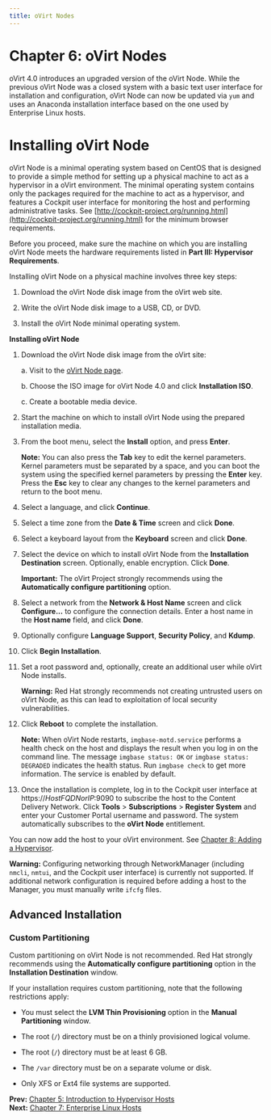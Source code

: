 ```yaml
---
title: oVirt Nodes
---
```


# Chapter 6: oVirt Nodes

oVirt 4.0 introduces an upgraded version of the oVirt Node. While the previous oVirt Node was a closed system with a basic text user interface for installation and configuration, oVirt Node can now be updated via `yum` and uses an Anaconda installation interface based on the one used by Enterprise Linux hosts.

# Installing oVirt Node

oVirt Node is a minimal operating system based on CentOS that is designed to provide a simple method for setting up a physical machine to act as a hypervisor in a oVirt environment. The minimal operating system contains only the packages required for the machine to act as a hypervisor, and features a Cockpit user interface for monitoring the host and performing administrative tasks. See [http://cockpit-project.org/running.html](http://cockpit-project.org/running.html) for the minimum browser requirements.

Before you proceed, make sure the machine on which you are installing oVirt Node meets the hardware requirements listed in **Part III: Hypervisor Requirements**.

Installing oVirt Node on a physical machine involves three key steps:

1. Download the oVirt Node disk image from the oVirt web site.

2. Write the oVirt Node disk image to a USB, CD, or DVD.

3. Install the oVirt Node minimal operating system.

**Installing oVirt Node**

1. Download the oVirt Node disk image from the oVirt site:

    a. Visit to the [oVirt Node page](/node/).

    b. Choose the ISO image for oVirt Node 4.0 and click **Installation ISO**.

    c. Create a bootable media device.

2. Start the machine on which to install oVirt Node using the prepared installation media.

3. From the boot menu, select the **Install** option, and press **Enter**.

    **Note:** You can also press the **Tab** key to edit the kernel parameters. Kernel parameters must be separated by a space, and you can boot the system using the specified kernel parameters by pressing the **Enter** key. Press the **Esc** key to clear any changes to the kernel parameters and return to the boot menu.

4. Select a language, and click **Continue**.

5. Select a time zone from the **Date & Time** screen and click **Done**.

6. Select a keyboard layout from the **Keyboard** screen and click **Done**.

7. Select the device on which to install oVirt Node from the **Installation Destination** screen. Optionally, enable encryption. Click **Done**.

    **Important:** The oVirt Project strongly recommends using the **Automatically configure partitioning** option.

8. Select a network from the **Network & Host Name** screen and click **Configure...** to configure the connection details. Enter a host name in the **Host name** field, and click **Done**.

9. Optionally configure **Language Support**, **Security Policy**, and **Kdump**.

10. Click **Begin Installation**.

11. Set a root password and, optionally, create an additional user while oVirt Node installs.

    **Warning:** Red Hat strongly recommends not creating untrusted users on oVirt Node, as this can lead to exploitation of local security vulnerabilities.

12. Click **Reboot** to complete the installation.

    **Note:** When oVirt Node restarts, `imgbase-motd.service` performs a health check on the host and displays the result when you log in on the command line. The message `imgbase status: OK` or `imgbase status: DEGRADED` indicates the health status. Run `imgbase check` to get more information. The service is enabled by default.

13. Once the installation is complete, log in to the Cockpit user interface at https://*HostFQDNorIP*:9090 to subscribe the host to the Content Delivery Network. Click **Tools** > **Subscriptions** > **Register System** and enter your Customer Portal username and password. The system automatically subscribes to the **oVirt Node** entitlement.

You can now add the host to your oVirt environment. See [Chapter 8: Adding a Hypervisor](../chap-Adding_a_Hypervisor).

**Warning:** Configuring networking through NetworkManager (including `nmcli`, `nmtui`, and the Cockpit user interface) is currently not supported. If additional network configuration is required before adding a host to the Manager, you must manually write `ifcfg` files.

## Advanced Installation

### Custom Partitioning

Custom partitioning on oVirt Node is not recommended. Red Hat strongly recommends using the **Automatically configure partitioning** option in the **Installation Destination** window.

If your installation requires custom partitioning, note that the following restrictions apply:

* You must select the **LVM Thin Provisioning** option in the **Manual Partitioning** window.

* The root (`/`) directory must be on a thinly provisioned logical volume.

* The root (`/`) directory must be at least 6 GB.

* The `/var` directory must be on a separate volume or disk.

* Only XFS or Ext4 file systems are supported.

**Prev:** [Chapter 5: Introduction to Hypervisor Hosts](../chap-Introduction_to_Hypervisor_Hosts) <br>
**Next:** [Chapter 7: Enterprise Linux Hosts](../chap-Enterprise_Linux_Hosts)
